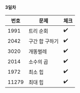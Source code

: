 __3일차__

|번호|문제|체크|
|----|-------|--|
|1991|트리 순회|:heavy_check_mark:|
|2042|구간 합 구하기|:heavy_check_mark:|
|3020|개똥벌레|:heavy_check_mark:|
|2014|소수의 곱|:heavy_check_mark:|
|1972|최소 힙|:heavy_check_mark:|
|11279|최대 힙|:heavy_check_mark:|
